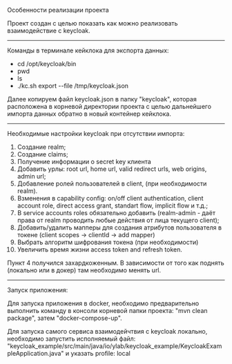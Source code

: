 Особенности реализации проекта

Проект создан с целью показать как можно реализовать взаимодействие с keycloak.
_____________

Команды в терминале кейклока для экспорта данных:

- cd /opt/keycloak/bin
- pwd
- ls
- ./kc.sh export --file /tmp/keycloak.json

Далее копируем файл keycloak.json в папку "keycloak", которая расположена в корневой директории проекта с целью дальнейшего импорта данных обратно в новый контейнер кейклока.
_____________


Необходимые настройки keycloak при отсутствии импорта:

1. Создание realm;
2. Создание claims;
3. Получение информации о secret key клиента
4. Добавить урлы: root url, home url, valid redirect urls, web origins, admin url;
5. Добавление ролей пользователей в client, (при необходимости realm). 
6. Bзменения в capability config: on/off client authentication, client account role, direct access grant, standart flow, implicit flow и т.д.;
7. В service accounts roles обязательно добавить (realm-admin - даёт права от realm проводить любые действия от лица текущего client);
8. Добавить/удалить мапперы для создания атрибутов пользователя в токене (client scopes -> clientId -> add mapper)
9. Выбрать алгоритм шифрования токена (при необходимости)
10. Увеличить время жизни access token and refresh token.

Пункт 4 получился захардкоженным. В зависимости от того как поднять (локально или в докер) там необходимо менять url.
_____________

Запуск приложения:

Для запуска приложения в docker, необходимо предварительно выполнить команду в консоли корневой папки проекта: "mvn clean package", затем "docker-compose-up".

Для запуска самого сервиса взаимодейчтвия с keycloak локально, необходимо запустить исполняемый файл:
"keycloak_example/src/main/java/io/ylab/keycloak_example/KeycloakExampleApplication.java" и указать profile: local
